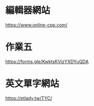# 編輯器網站
https://www.online-cpp.com/
# 作業五
https://forms.gle/KwktsKVizYXDYuQDA

# 英文單字網站
https://etlady.tw/TYC/

